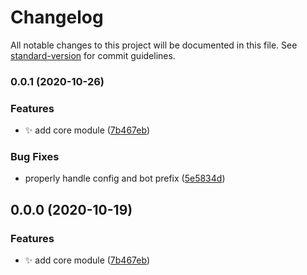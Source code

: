 # Changelog

All notable changes to this project will be documented in this file. See [standard-version](https://github.com/conventional-changelog/standard-version) for commit guidelines.

### 0.0.1 (2020-10-26)


### Features

* :sparkles: add core module ([7b467eb](https://github.com/FlorianPallas/discord-stackable/commit/7b467eba023cf109e89d495489c5a10d0d8346c9))


### Bug Fixes

* properly handle config and bot prefix ([5e5834d](https://github.com/FlorianPallas/discord-stackable/commit/5e5834db1bf7ab604703d9a8e7b7cb6de7aae29b))

## 0.0.0 (2020-10-19)


### Features

* :sparkles: add core module ([7b467eb](https://github.com/FlorianPallas/discord-stackable/commit/7b467eba023cf109e89d495489c5a10d0d8346c9))
